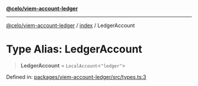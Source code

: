 [**@celo/viem-account-ledger**](../../README.md)

***

[@celo/viem-account-ledger](../../modules.md) / [index](../README.md) / LedgerAccount

# Type Alias: LedgerAccount

> **LedgerAccount** = `LocalAccount`\<`"ledger"`\>

Defined in: [packages/viem-account-ledger/src/types.ts:3](https://github.com/celo-org/developer-tooling/blob/master/packages/viem-account-ledger/src/types.ts#L3)
